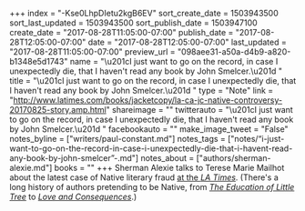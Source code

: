 +++
index = "-Kse0LhpDIetu2kgB6EV"
sort_create_date = 1503943500
sort_last_updated = 1503943500
sort_publish_date = 1503947100
create_date = "2017-08-28T11:05:00-07:00"
publish_date = "2017-08-28T12:05:00-07:00"
date = "2017-08-28T12:05:00-07:00"
last_updated = "2017-08-28T11:05:00-07:00"
preview_url = "098aee31-a50a-d4b9-a820-b1348e5d1743"
name = "\u201cI just want to go on the record, in case I unexpectedly die, that I haven't read any book by John Smelcer.\u201d "
title = "\u201cI just want to go on the record, in case I unexpectedly die, that I haven't read any book by John Smelcer.\u201d "
type = "Note"
link = "http://www.latimes.com/books/jacketcopy/la-ca-jc-native-controversy-20170825-story,amp.html"
shareimage = ""
twitterauto = "\u201cI just want to go on the record, in case I unexpectedly die, that I haven't read any book by John Smelcer.\u201d "
facebookauto = ""
make_image_tweet = "False"
notes_byline = ["writers/paul-constant.md"]
notes_tags = ["notes/“i-just-want-to-go-on-the-record-in-case-i-unexpectedly-die-that-i-havent-read-any-book-by-john-smelcer”-.md"]
notes_about = ["authors/sherman-alexie.md"]
books = ""
+++
Sherman Alexie talks to Terese Marie Mailhot about the latest case of Native literary fraud [at the *LA Times*](http://www.latimes.com/books/jacketcopy/la-ca-jc-native-controversy-20170825-story,amp.html). (There's a long history of authors pretending to be Native, from [*The Education of Little Tree*](http://www.salon.com/2001/12/20/carter_6/) to [*Love and Consequences*](http://www.slate.com/articles/arts/culturebox/2008/03/going_native.html).)